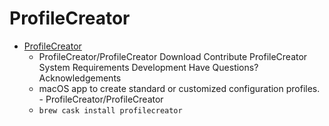 # ProfileCreator
- [ProfileCreator](https://github.com/erikberglund/ProfileCreator)
  -  ProfileCreator/ProfileCreator Download Contribute ProfileCreator System Requirements Development Have Questions? Acknowledgements
  - macOS app to create standard or customized configuration profiles. - ProfileCreator/ProfileCreator
  - `brew cask install profilecreator`
